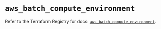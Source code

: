 # `aws_batch_compute_environment`

Refer to the Terraform Registry for docs: [`aws_batch_compute_environment`](https://registry.terraform.io/providers/hashicorp/aws/5.56.0/docs/resources/batch_compute_environment).
